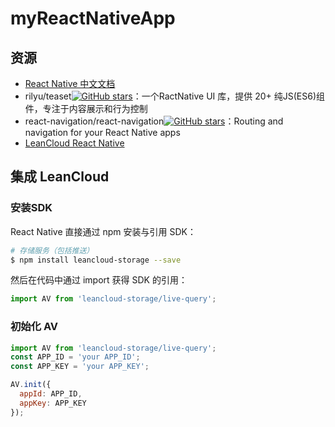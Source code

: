 # myReactNativeApp

## 资源

- [React Native 中文文档](http://t.cn/RHHw6sN)
- rilyu/teaset[![GitHub stars](https://img.shields.io/github/stars/rilyu/teaset.svg?style=social&label=Stars)](https://github.com/rilyu/teaset)：一个RactNative UI 库，提供 20+ 纯JS(ES6)组件，专注于内容展示和行为控制
- react-navigation/react-navigation[![GitHub stars](https://img.shields.io/github/stars/react-navigation/react-navigation.svg?style=social&label=Stars)](https://github.com/react-navigation/react-navigation)：Routing and navigation for your React Native apps
- [LeanCloud React Native](https://goo.gl/t5AgtV)

## 集成 LeanCloud

### 安装SDK

React Native 直接通过 npm 安装与引用 SDK：

```bash
# 存储服务（包括推送）
$ npm install leancloud-storage --save
```

然后在代码中通过 import 获得 SDK 的引用：

```js
import AV from 'leancloud-storage/live-query';
```

### 初始化 AV

```js
import AV from 'leancloud-storage/live-query';
const APP_ID = 'your APP_ID';
const APP_KEY = 'your APP_KEY';

AV.init({
  appId: APP_ID,
  appKey: APP_KEY
});
```
